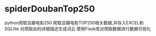 # spiderDoubanTop250
python爬取豆瓣电影250
爬取豆瓣电影TOP250相关数据,并存入EXCEL和SQLlite
对爬取出的详细描述生成词云
使用Flask库对爬取数据进行数据可视化

